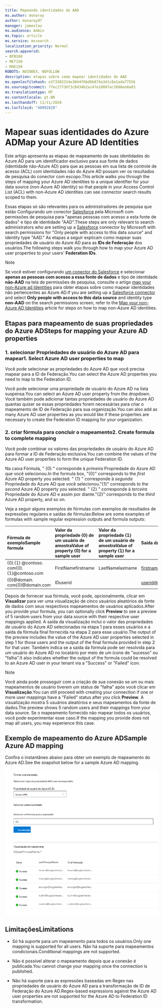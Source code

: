 ```yaml
---
title: Mapeando identidades do AAD
ms.author: monaray
author: monaray97
manager: jameslau
ms.audience: Admin
ms.topic: article
ms.service: mssearch
localization_priority: Normal
search.appverid:
- BFB160
- MET150
- MOE150
ROBOTS: NOINDEX, NOFOLLOW
description: etapas sobre como mapear identidades do AAD
ms.openlocfilehash: e373302314e3044f6bd6b874a341c8a1ada77556
ms.sourcegitcommit: 77ec27736f3c8434b2ac47e10897ac2606ee8a03
ms.translationtype: MT
ms.contentlocale: pt-BR
ms.lasthandoff: 11/11/2020
ms.locfileid: "48992828"
---
```

# <a name="map-your-azure-ad-identities"></a><span data-ttu-id="88703-103">Mapear suas identidades do Azure AD</span><span class="sxs-lookup"><span data-stu-id="88703-103">Map your Azure AD Identities</span></span>  

<span data-ttu-id="88703-104">Este artigo apresenta as etapas de mapeamento de suas identidades do Azure AD para um identificador exclusivo para sua fonte de dados (identidade não-Azure AD) para que as pessoas em sua lista de controle de acesso (ACL) com identidades não do Azure AD possam ver os resultados de pesquisa do conector com escopo.</span><span class="sxs-lookup"><span data-stu-id="88703-104">This article walks you through the steps of mapping your Azure AD identities to a unique identifier for your data source (non-Azure AD identity) so that people in your Access Control List (ACL) with non-Azure AD identities can see connector search results scoped to them.</span></span>

<span data-ttu-id="88703-105">Essas etapas só são relevantes para os administradores de pesquisa que estão Configurando um conector [Salesforce](salesforce-connector.md) pela Microsoft com permissões de pesquisa para "apenas pessoas com acesso a esta fonte de dados" e tipo de identidade "AAD".</span><span class="sxs-lookup"><span data-stu-id="88703-105">These steps are only relevant to search administrators who are setting up a [Salesforce](salesforce-connector.md) connector by Microsoft with search permissions for "Only people with access to this data source" and identity type "AAD."</span></span> <span data-ttu-id="88703-106">As etapas a seguir explicam como mapear suas propriedades de usuário do Azure AD para as **IDs de Federação** dos usuários.</span><span class="sxs-lookup"><span data-stu-id="88703-106">The following steps walk you through how to map your Azure AD user properties to your users' **Federation IDs**.</span></span>

>[!NOTE]
><span data-ttu-id="88703-107">Se você estiver configurando [um conector do Salesforce](salesforce-connector.md) e selecionar **apenas as pessoas com acesso a essa fonte de dados** e tipo de identidade **não-AAD** na tela de permissões de pesquisa, consulte o artigo [map your non-Azure ad Identities](map-non-aad.md) para obter etapas sobre como mapear identidades não pertencentes ao Azure AD.</span><span class="sxs-lookup"><span data-stu-id="88703-107">If you are setting up a [Salesforce connector](salesforce-connector.md) and select **Only people with access to this data source** and identity type **non-AAD** on the search permissions screen, refer to the [Map your non-Azure AD Identities](map-non-aad.md) article for steps on how to map non-Azure AD identities.</span></span>  

## <a name="steps-for-mapping-your-azure-ad-properties"></a><span data-ttu-id="88703-108">Etapas para mapeamento de suas propriedades do Azure AD</span><span class="sxs-lookup"><span data-stu-id="88703-108">Steps for mapping your Azure AD properties</span></span>

### <a name="1-select-azure-ad-user-properties-to-map"></a><span data-ttu-id="88703-109">1. selecionar Propriedades de usuário do Azure AD para mapear</span><span class="sxs-lookup"><span data-stu-id="88703-109">1. Select Azure AD user properties to map</span></span>

<span data-ttu-id="88703-110">Você pode selecionar as propriedades do Azure AD que você precisa mapear para a ID de Federação.</span><span class="sxs-lookup"><span data-stu-id="88703-110">You can select the Azure AD properties you need to map to the Federation ID.</span></span>

<span data-ttu-id="88703-111">Você pode selecionar uma propriedade de usuário do Azure AD na lista suspensa.</span><span class="sxs-lookup"><span data-stu-id="88703-111">You can select an Azure AD user property from the dropdown.</span></span> <span data-ttu-id="88703-112">Você também pode adicionar tantas propriedades de usuário do Azure AD quantas quiser se essas propriedades forem necessárias para criar o mapeamento de ID de Federação para sua organização.</span><span class="sxs-lookup"><span data-stu-id="88703-112">You can also add as many Azure AD user properties as you would like if these properties are necessary to create the Federation ID mapping for your organization.</span></span>

### <a name="2-create-formula-to-complete-mapping"></a><span data-ttu-id="88703-113">2. criar fórmula para concluir o mapeamento</span><span class="sxs-lookup"><span data-stu-id="88703-113">2. Create formula to complete mapping</span></span>

<span data-ttu-id="88703-114">Você pode combinar os valores das propriedades de usuário do Azure AD para formar a ID de Federação exclusiva.</span><span class="sxs-lookup"><span data-stu-id="88703-114">You can combine the values of the Azure AD user properties to form the unique Federation ID.</span></span>

<span data-ttu-id="88703-115">Na caixa Fórmula, " {0} " corresponde à *primeira* Propriedade do Azure AD que você selecionou.</span><span class="sxs-lookup"><span data-stu-id="88703-115">In the formula box, "{0}" corresponds to the *first* Azure AD property you selected.</span></span> <span data-ttu-id="88703-116">" {1} " corresponde à *segunda* Propriedade do Azure AD que você selecionou.</span><span class="sxs-lookup"><span data-stu-id="88703-116">"{1}" corresponds to the *second* Azure AD property you selected.</span></span> <span data-ttu-id="88703-117">" {2} " corresponde à *terceira* Propriedade do Azure AD e assim por diante.</span><span class="sxs-lookup"><span data-stu-id="88703-117">"{2}" corresponds to the *third* Azure AD property, and so on.</span></span>  

<span data-ttu-id="88703-118">Veja a seguir alguns exemplos de fórmulas com exemplos de resultados de expressões regulares e saídas de fórmulas:</span><span class="sxs-lookup"><span data-stu-id="88703-118">Below are some examples of formulas with sample regular expression outputs and formula outputs:</span></span>

| <span data-ttu-id="88703-119">Fórmula de exemplo</span><span class="sxs-lookup"><span data-stu-id="88703-119">Sample formula</span></span>                  | <span data-ttu-id="88703-120">Valor da propriedade {0} de um usuário de amostra</span><span class="sxs-lookup"><span data-stu-id="88703-120">Value of property {0} for a sample user</span></span>                 | <span data-ttu-id="88703-121">Valor da propriedade {1} de um usuário de amostra</span><span class="sxs-lookup"><span data-stu-id="88703-121">Value of property {1} for a sample user</span></span>           | <span data-ttu-id="88703-122">Saída da fórmula</span><span class="sxs-lookup"><span data-stu-id="88703-122">Output of formula</span></span>                  |
| :------------------- | :------------------- |:---------------|:---------------|
| <span data-ttu-id="88703-123">{0}.{1} @contoso. com</span><span class="sxs-lookup"><span data-stu-id="88703-123">{0}.{1}@contoso.com</span></span>  | <span data-ttu-id="88703-124">FirstName</span><span class="sxs-lookup"><span data-stu-id="88703-124">firstname</span></span> | <span data-ttu-id="88703-125">LastName</span><span class="sxs-lookup"><span data-stu-id="88703-125">lastname</span></span> |<span data-ttu-id="88703-126">firstname.lastname@contoso.com</span><span class="sxs-lookup"><span data-stu-id="88703-126">firstname.lastname@contoso.com</span></span>
| <span data-ttu-id="88703-127">{0}@domain. com</span><span class="sxs-lookup"><span data-stu-id="88703-127">{0}@domain.com</span></span>                 | <span data-ttu-id="88703-128">ID</span><span class="sxs-lookup"><span data-stu-id="88703-128">userid</span></span>                 |             |<span data-ttu-id="88703-129">userid@domain.com</span><span class="sxs-lookup"><span data-stu-id="88703-129">userid@domain.com</span></span>

<span data-ttu-id="88703-130">Depois de fornecer sua fórmula, você pode, opcionalmente, clicar em **Visualizar** para ver uma visualização de cinco usuários aleatórios da fonte de dados com seus respectivos mapeamentos de usuários aplicados.</span><span class="sxs-lookup"><span data-stu-id="88703-130">After you provide your formula, you can optionally click **Preview** to see a preview of 5 random users from your data source with their respective user mappings applied.</span></span> <span data-ttu-id="88703-131">A saída da visualização inclui o valor das propriedades de usuário do Azure AD selecionadas na etapa 1 para esses usuários e a saída da fórmula final fornecida na etapa 2 para esse usuário.</span><span class="sxs-lookup"><span data-stu-id="88703-131">The output of the preview includes the value of the Azure AD user properties selected in step 1 for those users and the output of the final formula provided in step 2 for that user.</span></span> <span data-ttu-id="88703-132">Também indica se a saída da fórmula pode ser resolvida para um usuário do Azure AD no locatário por meio de um ícone de "sucesso" ou "falha".</span><span class="sxs-lookup"><span data-stu-id="88703-132">It also indicates whether the output of the formula could be resolved to an Azure AD user in your tenant via a "Success" or "Failed" icon.</span></span>  

>[!NOTE]
><span data-ttu-id="88703-133">Você ainda pode prosseguir com a criação de sua conexão se um ou mais mapeamentos de usuário tiverem um status de "falha" após você clicar em **Visualização**.</span><span class="sxs-lookup"><span data-stu-id="88703-133">You can still proceed with creating your connection if one or more user mappings have a "Failed" status after you click **Preview**.</span></span> <span data-ttu-id="88703-134">A visualização mostra 5 usuários aleatórios e seus mapeamentos da fonte de dados.</span><span class="sxs-lookup"><span data-stu-id="88703-134">The preview shows 5 random users and their mappings from your data source.</span></span> <span data-ttu-id="88703-135">Se o mapeamento fornecido não mapear todos os usuários, você pode experimentar esse caso.</span><span class="sxs-lookup"><span data-stu-id="88703-135">If the mapping you provide does not map all users, you may experience this case.</span></span>

## <a name="sample-azure-ad-mapping"></a><span data-ttu-id="88703-136">Exemplo de mapeamento do Azure AD</span><span class="sxs-lookup"><span data-stu-id="88703-136">Sample Azure AD mapping</span></span>

<span data-ttu-id="88703-137">Confira o instantâneo abaixo para obter um exemplo de mapeamento do Azure AD.</span><span class="sxs-lookup"><span data-stu-id="88703-137">See the snapshot below for a sample Azure AD mapping.</span></span>

![Instantâneo de exemplo de como preencher a página de mapeamento do Azure AD](media/aad-mapping.png)

## <a name="limitations"></a><span data-ttu-id="88703-139">Limitações</span><span class="sxs-lookup"><span data-stu-id="88703-139">Limitations</span></span>  

- <span data-ttu-id="88703-140">Só há suporte para um mapeamento para todos os usuários.</span><span class="sxs-lookup"><span data-stu-id="88703-140">Only one mapping is supported for all users.</span></span> <span data-ttu-id="88703-141">Não há suporte para mapeamentos condicionais.</span><span class="sxs-lookup"><span data-stu-id="88703-141">Conditional mappings are not supported.</span></span>  

- <span data-ttu-id="88703-142">Não é possível alterar o mapeamento depois que a conexão é publicada.</span><span class="sxs-lookup"><span data-stu-id="88703-142">You cannot change your mapping once the connection is published.</span></span>  

- <span data-ttu-id="88703-143">Não há suporte para as expressões baseadas em Regex nas propriedades de usuário do Azure AD para a transformação de ID de Federação do Azure AD.</span><span class="sxs-lookup"><span data-stu-id="88703-143">Regex-based expressions against the Azure AD user properties are not supported for the Azure AD to Federation ID transformation.</span></span>
